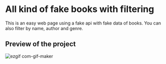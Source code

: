 # All kind of fake books with filtering
This is an easy web page using a fake api with fake data of books. You can also filter by name, author and genre.


## Preview of the project
![ezgif com-gif-maker](https://user-images.githubusercontent.com/66450785/174924622-36c8e684-3b2b-4bd9-8f52-f5e4ee7598b7.gif)

